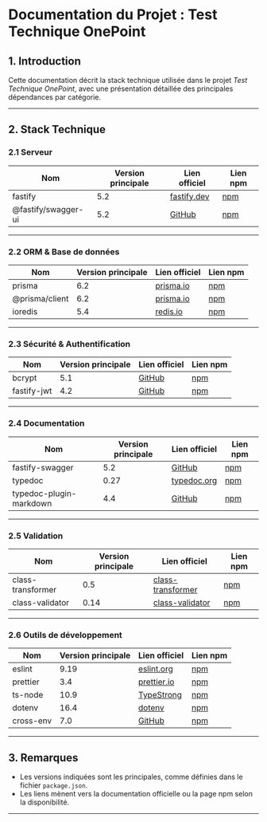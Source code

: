 # Documentation du Projet : Test Technique OnePoint

## 1. Introduction
Cette documentation décrit la stack technique utilisée dans le projet *Test Technique OnePoint*, avec une présentation détaillée des principales dépendances par catégorie.

---

## 2. Stack Technique

### 2.1 Serveur
| Nom                 | Version principale | Lien officiel                             | Lien npm                                      |
|---------------------|--------------------|------------------------------------------|----------------------------------------------|
| fastify             | 5.2               | [fastify.dev](https://www.fastify.dev)   | [npm](https://www.npmjs.com/package/fastify) |
| @fastify/swagger-ui | 5.2               | [GitHub](https://github.com/fastify/fastify-swagger-ui) | [npm](https://www.npmjs.com/package/@fastify/swagger-ui) |

---

### 2.2 ORM & Base de données
| Nom         | Version principale | Lien officiel                      | Lien npm                                     |
|-------------|--------------------|-----------------------------------|---------------------------------------------|
| prisma      | 6.2               | [prisma.io](https://www.prisma.io) | [npm](https://www.npmjs.com/package/prisma) |
| @prisma/client | 6.2            | [prisma.io](https://www.prisma.io) | [npm](https://www.npmjs.com/package/@prisma/client) |
| ioredis     | 5.4               | [redis.io](https://redis.io)      | [npm](https://www.npmjs.com/package/ioredis) |

---

### 2.3 Sécurité & Authentification
| Nom          | Version principale | Lien officiel                          | Lien npm                                        |
|--------------|--------------------|---------------------------------------|------------------------------------------------|
| bcrypt       | 5.1               | [GitHub](https://github.com/kelektiv/node.bcrypt.js) | [npm](https://www.npmjs.com/package/bcrypt)   |
| fastify-jwt  | 4.2               | [GitHub](https://github.com/fastify/fastify-jwt) | [npm](https://www.npmjs.com/package/fastify-jwt) |

---

### 2.4 Documentation
| Nom                | Version principale | Lien officiel                                  | Lien npm                                      |
|--------------------|--------------------|-----------------------------------------------|----------------------------------------------|
| fastify-swagger    | 5.2               | [GitHub](https://github.com/fastify/fastify-swagger) | [npm](https://www.npmjs.com/package/fastify-swagger) |
| typedoc            | 0.27              | [typedoc.org](https://typedoc.org)            | [npm](https://www.npmjs.com/package/typedoc) |
| typedoc-plugin-markdown | 4.4        | [GitHub](https://github.com/tgreyuk/typedoc-plugin-markdown) | [npm](https://www.npmjs.com/package/typedoc-plugin-markdown) |

---

### 2.5 Validation
| Nom                | Version principale | Lien officiel                                | Lien npm                                      |
|--------------------|--------------------|---------------------------------------------|----------------------------------------------|
| class-transformer  | 0.5               | [class-transformer](https://github.com/typestack/class-transformer) | [npm](https://www.npmjs.com/package/class-transformer) |
| class-validator    | 0.14              | [class-validator](https://github.com/typestack/class-validator) | [npm](https://www.npmjs.com/package/class-validator) |

---

### 2.6 Outils de développement
| Nom                       | Version principale | Lien officiel                          | Lien npm                                    |
|--------------------------|--------------------|---------------------------------------|---------------------------------------------|
| eslint                   | 9.19              | [eslint.org](https://eslint.org)     | [npm](https://www.npmjs.com/package/eslint) |
| prettier                 | 3.4               | [prettier.io](https://prettier.io)   | [npm](https://www.npmjs.com/package/prettier) |
| ts-node                  | 10.9              | [TypeStrong](https://typestrong.org) | [npm](https://www.npmjs.com/package/ts-node) |
| dotenv                   | 16.4              | [dotenv](https://github.com/motdotla/dotenv) | [npm](https://www.npmjs.com/package/dotenv) |
| cross-env                | 7.0               | [GitHub](https://github.com/kentcdodds/cross-env) | [npm](https://www.npmjs.com/package/cross-env) |

---

## 3. Remarques
- Les versions indiquées sont les principales, comme définies dans le fichier `package.json`.
- Les liens mènent vers la documentation officielle ou la page npm selon la disponibilité.

---
